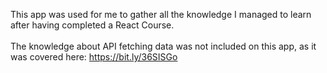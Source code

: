 This app was used for me to gather all the knowledge I managed to learn after having completed a React Course.<br /><br />
The knowledge about API fetching data was not included on this app, as it was covered here:
https://bit.ly/36SISGo
